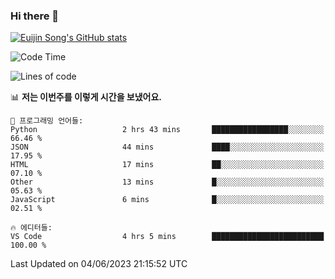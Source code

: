 ### Hi there 👋

[![Euijin Song's GitHub stats](https://github-readme-stats.vercel.app/api?username=lstar2397&count_private=true&show_icons=true&theme=tokyonight&locale=kr)](https://github.com/anuraghazra/github-readme-stats)

<!--START_SECTION:waka-->
![Code Time](http://img.shields.io/badge/Code%20Time-151%20hrs%2043%20mins-blue)

![Lines of code](https://img.shields.io/badge/%EC%A0%80%EB%8A%94%20%EC%97%AC%ED%83%9C%EA%B9%8C%EC%A7%80%20-588.4%20thousand%20%EC%A4%84%EC%9D%98%20%EC%BD%94%EB%93%9C%EB%A5%BC%20%EC%9E%91%EC%84%B1%ED%96%88%EC%96%B4%EC%9A%94.-blue)

📊 **저는 이번주를 이렇게 시간을 보냈어요.** 

```text
💬 프로그래밍 언어들: 
Python                   2 hrs 43 mins       █████████████████░░░░░░░░   66.46 % 
JSON                     44 mins             ████░░░░░░░░░░░░░░░░░░░░░   17.95 % 
HTML                     17 mins             ██░░░░░░░░░░░░░░░░░░░░░░░   07.10 % 
Other                    13 mins             █░░░░░░░░░░░░░░░░░░░░░░░░   05.63 % 
JavaScript               6 mins              █░░░░░░░░░░░░░░░░░░░░░░░░   02.51 % 

🔥 에디터들: 
VS Code                  4 hrs 5 mins        █████████████████████████   100.00 % 
```


 Last Updated on 04/06/2023 21:15:52 UTC
<!--END_SECTION:waka-->

<!--
**lstar2397/lstar2397** is a ✨ _special_ ✨ repository because its `README.md` (this file) appears on your GitHub profile.

Here are some ideas to get you started:

- 🔭 I’m currently working on ...
- 🌱 I’m currently learning ...
- 👯 I’m looking to collaborate on ...
- 🤔 I’m looking for help with ...
- 💬 Ask me about ...
- 📫 How to reach me: ...
- 😄 Pronouns: ...
- ⚡ Fun fact: ...
-->
